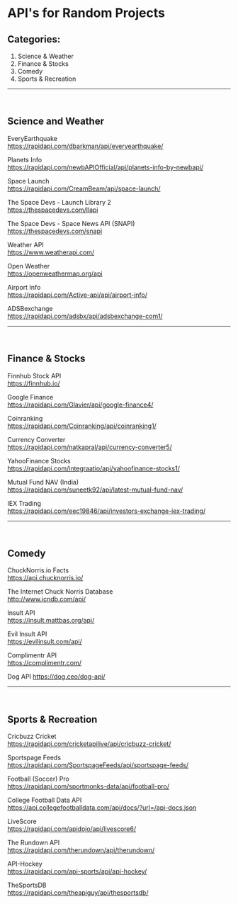 # API's for Random Projects

## Categories: 
1. Science & Weather
2. Finance & Stocks
3. Comedy
4. Sports & Recreation

<hr> 
<br>

## Science and Weather

EveryEarthquake <br>
https://rapidapi.com/dbarkman/api/everyearthquake/

Planets Info <br>
https://rapidapi.com/newbAPIOfficial/api/planets-info-by-newbapi/

Space Launch <br>
https://rapidapi.com/CreamBeam/api/space-launch/

The Space Devs - Launch Library 2 <br>
https://thespacedevs.com/llapi

The Space Devs - Space News API (SNAPI) <br>
https://thespacedevs.com/snapi

Weather API <br>
https://www.weatherapi.com/

Open Weather <br>
https://openweathermap.org/api

Airport Info <br>
https://rapidapi.com/Active-api/api/airport-info/

ADSBexchange <br> 
https://rapidapi.com/adsbx/api/adsbexchange-com1/

<hr>
<br>

## Finance & Stocks

Finnhub Stock API <br>
https://finnhub.io/

Google Finance <br> 
https://rapidapi.com/Glavier/api/google-finance4/

Coinranking <br>
https://rapidapi.com/Coinranking/api/coinranking1/

Currency Converter <br>
https://rapidapi.com/natkapral/api/currency-converter5/

YahooFinance Stocks <br>
https://rapidapi.com/integraatio/api/yahoofinance-stocks1/

Mutual Fund NAV (India) <br>
https://rapidapi.com/suneetk92/api/latest-mutual-fund-nav/

IEX Trading <br>
https://rapidapi.com/eec19846/api/investors-exchange-iex-trading/


<hr>
<br>

## Comedy

ChuckNorris.io Facts <br>
https://api.chucknorris.io/

The Internet Chuck Norris Database <br>
http://www.icndb.com/api/

Insult API <br>
https://insult.mattbas.org/api/

Evil Insult API <br>
https://evilinsult.com/api/

Complimentr API <br>
https://complimentr.com/

Dog API
https://dog.ceo/dog-api/

<hr>
<br>

## Sports & Recreation

Cricbuzz Cricket <br>
https://rapidapi.com/cricketapilive/api/cricbuzz-cricket/

Sportspage Feeds <br> 
https://rapidapi.com/SportspageFeeds/api/sportspage-feeds/

Football (Soccer) Pro <br>
https://rapidapi.com/sportmonks-data/api/football-pro/

College Football Data API <br>
https://api.collegefootballdata.com/api/docs/?url=/api-docs.json

LiveScore <br>
https://rapidapi.com/apidojo/api/livescore6/

The Rundown API <br>
https://rapidapi.com/therundown/api/therundown/

API-Hockey <br>
https://rapidapi.com/api-sports/api/api-hockey/

TheSportsDB <br>
https://rapidapi.com/theapiguy/api/thesportsdb/
